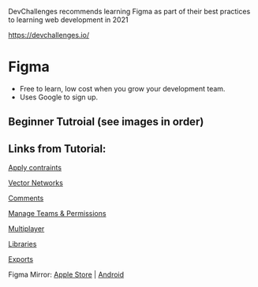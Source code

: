 DevChallenges recommends learning Figma as part of their best practices to learning web development in 2021

https://devchallenges.io/

# Figma
* Free to learn, low cost when you grow your development team. 
* Uses Google to sign up. 

## Beginner Tutroial (see images in order)

## Links from Tutorial: 
[Apply contraints](https://help.figma.com/hc/en-us/articles/360039957734)

[Vector Networks](https://help.figma.com/hc/en-us/articles/360040450213)

[Comments](https://help.figma.com/hc/en-us/articles/360039825314)

[Manage Teams & Permissions](https://help.figma.com/hc/en-us/articles/360039485514)

[Multiplayer](https://www.figma.com/blog/multiplayer-editing-in-figma/)

[Libraries](https://help.figma.com/hc/en-us/articles/360041051154)

[Exports](https://help.figma.com/hc/en-us/articles/360040028114)

Figma Mirror: [Apple Store](https://apps.apple.com/app/figma-mirror/id1152747299) | [Android](https://play.google.com/store/apps/details?id=com.figma.mirror&hl=en)

